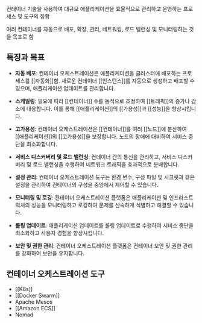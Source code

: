 
컨테이너 기술을 사용하여 대규모 애플리케이션을 효율적으로 관리하고 운영하는 프로세스 및 도구의 집합

여러 컨테이너를 자동으로 배포, 확장, 관리, 네트워킹, 로드 밸런싱 및 모니터링하는 것을 목표로 함

## 특징과 목표

- **자동 배포**: 컨테이너 오케스트레이션은 애플리케이션을 클러스터에 배포하는 프로세스를 [[자동화]]함. 새로운 컨테이너 [[인스턴스]]를 자동으로 생성하고 배포할 수 있으며, 애플리케이션 업데이트를 관리합니다.
    
- **스케일링**: 필요에 따라 [[컨테이너]] 수를 동적으로 조정하여 [[트래픽]]의 증가나 감소에 대응합니다. 이를 통해 [[애플리케이션]]의 [[가용성]]과 [[성능]]을 향상시킵니다.
    
- **고가용성**: 컨테이너 오케스트레이션은 [[컨테이너]]를 여러 [[노드]]에 분산하여 [[애플리케이션]]의 [[고가용성]]을 보장합니다. 노드의 장애에 대비하여 서비스 중단을 최소화합니다.
    
- **서비스 디스커버리 및 로드 밸런싱**: 컨테이너 간의 통신을 관리하고, 서비스 디스커버리 및 로드 밸런싱을 수행하여 네트워크 트래픽을 효과적으로 분배합니다.
    
- **설정 관리**: 컨테이너 오케스트레이션 도구는 환경 변수, 구성 파일 및 시크릿과 같은 설정을 관리하여 컨테이너의 구성을 중앙에서 제어할 수 있습니다.
    
- **모니터링 및 로깅**: 컨테이너 오케스트레이션 플랫폼은 애플리케이션 및 인프라스트럭처의 성능을 모니터링하고 로깅하여 문제를 신속하게 식별하고 해결할 수 있습니다.
    
- **롤링 업데이트**: 애플리케이션 업데이트를 롤링 업데이트로 수행하여 서비스 중단을 최소화하고 사용자 경험을 향상시킵니다.
    
- **보안 및 권한 관리**: 컨테이너 오케스트레이션 플랫폼은 컨테이너 보안 및 권한 관리를 강화하여 보안을 유지합니다.

## 컨테이너 오케스트레이션 도구

- [[K8s]]
- [[Docker Swarm]]
- Apache Mesos
- [[Amazon ECS]]
- Nomad